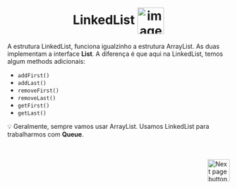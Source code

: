 <h1 align="center">
    LinkedList
    <img src="https://cdn-icons-png.flaticon.com/512/282/282100.png" alt="image icon" width="60px" align="center">
</h1>

A estrutura LinkedList, funciona igualzinho a estrutura ArrayList. As duas implementam a interface **List**. A diferença é que aqui na LinkedList, temos algum methods adicionais:



- `addFirst()`
- `addLast()`
- `removeFirst()`
- `removeLast()`
- `getFirst()`
- `getLast()`

:bulb: Geralmente, sempre vamos usar ArrayList. Usamos LinkedList para trabalharmos com **Queue**.


<br>
<br>

<!-- Botão para próxima página -->
<a href="https://github.com/lGabrielDev/02.java/blob/main/Estudo/25.estrutura_de_dados/7.hash_set/hash_set.md">
    <img src="https://cdn-icons-png.flaticon.com/512/8175/8175884.png" alt="Next page button" width="50px" align="right">
</a>